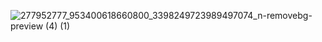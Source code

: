 ![277952777_953400618660800_3398249723989497074_n-removebg-preview (4) (1)](https://github.com/user-attachments/assets/836b789d-cfe3-4f0e-9a18-132ad3ac3d03)
